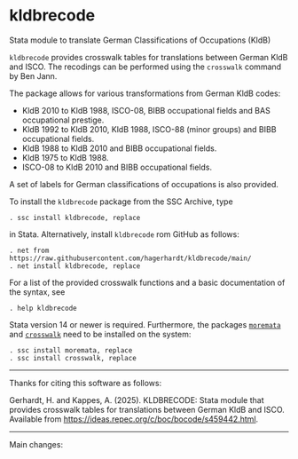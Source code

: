 # kldbrecode
Stata module to translate German Classifications of Occupations (KldB)

`kldbrecode` provides crosswalk tables for translations between German KldB and ISCO.
The recodings can be performed using the `crosswalk` command by Ben Jann.

The package allows for various transformations from German KldB codes:

- KldB 2010 to KldB 1988, ISCO-08, BIBB occupational fields and BAS occupational prestige.
- KldB 1992 to KldB 2010, KldB 1988, ISCO-88 (minor groups) and BIBB occupational fields.
- KldB 1988 to KldB 2010 and BIBB occupational fields.
- KldB 1975 to KldB 1988.
- ISCO-08 to KldB 2010 and BIBB occupational fields.

A set of labels for German classifications of occupations is also provided.

To install the `kldbrecode` package from the SSC Archive, type

    . ssc install kldbrecode, replace

in Stata. Alternatively, install `kldbrecode` rom GitHub as follows:

    . net from https://raw.githubusercontent.com/hagerhardt/kldbrecode/main/
    . net install kldbrecode, replace

For a list of the provided crosswalk functions and a basic documentation of the syntax, see

    . help kldbrecode

Stata version 14 or newer is required. Furthermore, the packages
[`moremata`](https://github.com/benjann/moremata) and [`crosswalk`](https://github.com/benjann/crosswalk) need to be installed on the system:

    . ssc install moremata, replace
    . ssc install crosswalk, replace

---

Thanks for citing this software as follows:

Gerhardt, H. and Kappes, A. (2025). KLDBRECODE: Stata module that provides crosswalk tables for translations between German KldB and ISCO. Available from https://ideas.repec.org/c/boc/bocode/s459442.html.

---

Main changes:
